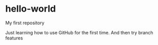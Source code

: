 # hello-world
My first repository

Just learning how to use GitHub for the first time.
And then try branch features
